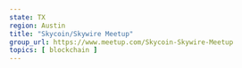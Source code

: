 ```yaml
---
state: TX
region: Austin
title: "Skycoin/Skywire Meetup"
group_url: https://www.meetup.com/Skycoin-Skywire-Meetup
topics: [ blockchain ]
---
```

